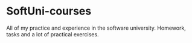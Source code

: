 # SoftUni-courses
All of my practice and experience in the software university. Homework, tasks and a lot of practical exercises.
